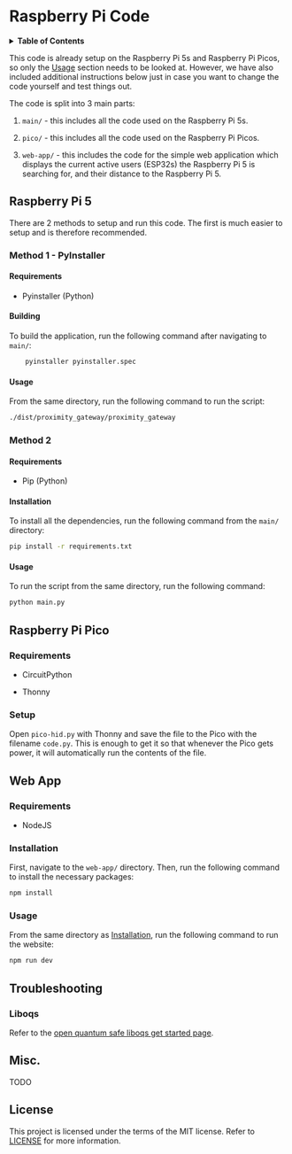# Raspberry Pi Code

<details>
  <summary><strong>Table of Contents</strong></summary>

- [Raspberry Pi 5](#raspberry-pi-5)
  - [Method 1 - PyInstaller](#method-1---pyinstaller)
    - [Requirements](#requirements)
    - [Building](#building)
    - [Usage](#usage)
  - [Method 2](#method-2)
    - [Requirements](#requirements-1)
    - [Installation](#installation)
    - [Usage](#usage-1)
- [Raspberry Pi Pico](#raspberry-pi-pico)
  - [Requirements](#requirements-2)
  - [Setup](#setup)
- [Web App](#web-app)
  - [Requirements](#requirements-3)
  - [Installation](#installation-1)
  - [Usage](#usage-2)
- [Troubleshooting](#troubleshooting)
  - [Liboqs](#liboqs)
- [Misc.](#misc)
- [License](#license)

</details>

This code is already setup on the Raspberry Pi 5s and Raspberry Pi Picos, so only the [Usage](#usage) section needs to be looked at. However, we have also included additional instructions below just in case you want to change the code yourself and test things out.

The code is split into 3 main parts:

1) `main/` - this includes all the code used on the Raspberry Pi 5s.

2) `pico/` - this includes all the code used on the Raspberry Pi Picos.

3) `web-app/` - this includes the code for the simple web application which displays the current active users (ESP32s) the Raspberry Pi 5 is searching for, and their distance to the Raspberry Pi 5.

## Raspberry Pi 5

There are 2 methods to setup and run this code. The first is much easier to setup and is therefore recommended.

### Method 1 - PyInstaller

#### Requirements

- Pyinstaller (Python)

#### Building

To build the application, run the following command after navigating to `main/`:

```bash
    pyinstaller pyinstaller.spec
```

#### Usage

From the same directory, run the following command to run the script:

```bash
./dist/proximity_gateway/proximity_gateway
```

### Method 2

#### Requirements

- Pip (Python)

#### Installation

To install all the dependencies, run the following command from the `main/` directory:

```bash
pip install -r requirements.txt
```

#### Usage

To run the script from the same directory, run the following command:

```bash
python main.py
```

## Raspberry Pi Pico

### Requirements

- CircuitPython

- Thonny

### Setup

Open `pico-hid.py` with Thonny and save the file to the Pico with the filename `code.py`. This is enough to get it so that whenever the Pico gets power, it will automatically run the contents of the file.

## Web App

### Requirements

- NodeJS

### Installation

First, navigate to the `web-app/` directory. Then, run the following command to install the necessary packages:

```bash
npm install
```

### Usage

From the same directory as [Installation](#installation-2), run the following command to run the website:

```bash
npm run dev
```

## Troubleshooting

### Liboqs

Refer to the [open quantum safe liboqs get started page](https://openquantumsafe.org/liboqs/getting-started.html).

## Misc.

TODO

## License

This project is licensed under the terms of the MIT license. Refer to [LICENSE](LICENSE) for more information.
